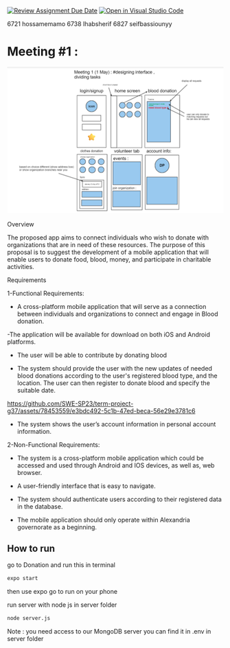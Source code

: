 [![Review Assignment Due Date](https://classroom.github.com/assets/deadline-readme-button-24ddc0f5d75046c5622901739e7c5dd533143b0c8e959d652212380cedb1ea36.svg)](https://classroom.github.com/a/_53rbxR4)
[![Open in Visual Studio Code](https://classroom.github.com/assets/open-in-vscode-718a45dd9cf7e7f842a935f5ebbe5719a5e09af4491e668f4dbf3b35d5cca122.svg)](https://classroom.github.com/online_ide?assignment_repo_id=11011471&assignment_repo_type=AssignmentRepo)

6721 hossamemamo
6738 Ihabsherif
6827 seifbassiounyy


# Meeting #1 : 
![](Meetings/1may.png)

Overview

The proposed app aims to connect individuals who wish to donate with organizations that are in need of these resources. The purpose of this proposal is to suggest the development of a mobile application that will enable users to donate food, blood, money, and participate in charitable activities. 

Requirements

1-Functional Requirements:

- A cross-platform mobile application that will serve as a connection between individuals and organizations to connect and engage in Blood donation. 

-The application will be available for download on both iOS and Android platforms.

- The user will be able to contribute by donating blood

- The system should provide the user with the new updates of needed blood donations according to the user's registered blood type, and the location. The user can then register to donate blood and specify the suitable date.


https://github.com/SWE-SP23/term-project-g37/assets/78453559/e3bdc492-5c1b-47ed-beca-56e29e3781c6


- The system shows the user’s account information in personal account information.

2-Non-Functional Requirements:

- The system is a cross-platform mobile application which could be accessed and used through Android and IOS devices, as well as, web browser.

- A user-friendly interface that is easy to navigate.

- The system should authenticate users according to their registered data in the database.
- The mobile application should only operate within Alexandria governorate as a beginning.



## How to run

go to Donation and run this in terminal 

```bash
expo start
```
then use expo go to run on your phone

run server with node js in server folder 
```bash
node server.js
```
Note : you need access to our MongoDB server you can find it in .env in server folder
